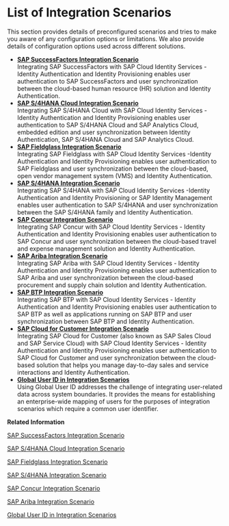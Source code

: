 <!-- loiof4d660fec3f74eb09e9951aac81f3a48 -->

# List of Integration Scenarios

This section provides details of preconfigured scenarios and tries to make you aware of any configuration options or limitations. We also provide details of configuration options used across different solutions.

-   **[SAP SuccessFactors Integration Scenario](sap-successfactors-integration-scenario-8ce83db.md "Integrating SAP SuccessFactors with
		SAP Cloud Identity Services -Identity
                                Authentication and Identity Provisioning enables user
		authentication to SAP SuccessFactors and
		user synchronization between the cloud-based human resource (HR) solution and Identity
                                Authentication. ")**  
Integrating SAP SuccessFactors with SAP Cloud Identity Services -Identity Authentication and Identity Provisioning enables user authentication to SAP SuccessFactors and user synchronization between the cloud-based human resource \(HR\) solution and Identity Authentication.
-   **[SAP S/4HANA Cloud Integration Scenario](sap-s-4hana-cloud-integration-scenario-93102ca.md "Integrating SAP S/4HANA Cloud with SAP Cloud Identity Services -
			Identity
                                Authentication and Identity Provisioning enables user
		authentication to SAP S/4HANA Cloud and SAP Analytics Cloud,
		embedded edition and user synchronization between Identity
                                Authentication, SAP S/4HANA
			Cloud and SAP Analytics Cloud. ")**  
Integrating SAP S/4HANA Cloud with SAP Cloud Identity Services - Identity Authentication and Identity Provisioning enables user authentication to SAP S/4HANA Cloud and SAP Analytics Cloud, embedded edition and user synchronization between Identity Authentication, SAP S/4HANA Cloud and SAP Analytics Cloud.
-   **[SAP Fieldglass Integration Scenario](sap-fieldglass-integration-scenario-c0b3041.md "Integrating SAP Fieldglass with SAP Cloud Identity Services -Identity
                                Authentication and Identity Provisioning enables user
		authentication to SAP Fieldglass and user synchronization between the
		cloud-based, open vendor management system (VMS) and Identity
                                Authentication.")**  
Integrating SAP Fieldglass with SAP Cloud Identity Services -Identity Authentication and Identity Provisioning enables user authentication to SAP Fieldglass and user synchronization between the cloud-based, open vendor management system \(VMS\) and Identity Authentication.
-   **[SAP S/4HANA Integration Scenario](sap-s-4hana-integration-scenario-dc7ba63.md "Integrating SAP S/4HANA with SAP Cloud Identity Services -Identity
                                Authentication and Identity Provisioning or SAP Identity
		Management enables user authentication to SAP S/4HANA and user
		synchronization between the SAP S/4HANA family and Identity
                                Authentication.")**  
Integrating SAP S/4HANA with SAP Cloud Identity Services -Identity Authentication and Identity Provisioning or SAP Identity Management enables user authentication to SAP S/4HANA and user synchronization between the SAP S/4HANA family and Identity Authentication.
-   **[SAP Concur Integration Scenario](sap-concur-integration-scenario-ef38d9e.md "Integrating SAP Concur with SAP Cloud Identity Services - Identity
                                    Authentication and Identity Provisioning enables user
		authentication to SAP Concur and user synchronization between the cloud-based
		travel and expense management solution and Identity
                                Authentication.")**  
Integrating SAP Concur with SAP Cloud Identity Services - Identity Authentication and Identity Provisioning enables user authentication to SAP Concur and user synchronization between the cloud-based travel and expense management solution and Identity Authentication.
-   **[SAP Ariba Integration Scenario](sap-ariba-integration-scenario-9114a35.md "Integrating SAP Ariba with SAP Cloud Identity Services - Identity
                                Authentication and Identity Provisioning enables user
		authentication to SAP Ariba and user synchronization between the cloud-based
		procurement and supply chain solution and Identity
                                Authentication.")**  
Integrating SAP Ariba with SAP Cloud Identity Services - Identity Authentication and Identity Provisioning enables user authentication to SAP Ariba and user synchronization between the cloud-based procurement and supply chain solution and Identity Authentication.
-   **[SAP BTP Integration Scenario](sap-btp-integration-scenario-0c3b5dc.md "Integrating SAP BTP with SAP Cloud Identity Services - Identity
                                Authentication and Identity Provisioning enables user authentication to SAP BTP as well as applications running on SAP BTP and user synchronization between SAP BTP and Identity
                                Authentication.")**  
Integrating SAP BTP with SAP Cloud Identity Services - Identity Authentication and Identity Provisioning enables user authentication to SAP BTP as well as applications running on SAP BTP and user synchronization between SAP BTP and Identity Authentication.
-   **[SAP Cloud for Customer Integration Scenario](sap-cloud-for-customer-integration-scenario-f496a61.md "Integrating SAP Cloud for Customer (also known as SAP Sales Cloud and SAP
		Service Cloud) with SAP Cloud Identity Services - Identity
                                Authentication and Identity Provisioning enables user
		authentication to SAP Cloud for Customer and user synchronization between the
		cloud-based solution that helps you manage day-to-day sales and service interactions and
			Identity
                                Authentication.")**  
Integrating SAP Cloud for Customer \(also known as SAP Sales Cloud and SAP Service Cloud\) with SAP Cloud Identity Services - Identity Authentication and Identity Provisioning enables user authentication to SAP Cloud for Customer and user synchronization between the cloud-based solution that helps you manage day-to-day sales and service interactions and Identity Authentication.
-   **[Global User ID in Integration Scenarios](global-user-id-in-integration-scenarios-a04611d.md "Using Global User ID addresses the challenge of integrating user-related data across
		system boundaries. It provides the means for establishing an enterprise-wide mapping of
		users for the purposes of integration scenarios which require a common user
		identifier.")**  
Using Global User ID addresses the challenge of integrating user-related data across system boundaries. It provides the means for establishing an enterprise-wide mapping of users for the purposes of integration scenarios which require a common user identifier.

**Related Information**  


[SAP SuccessFactors Integration Scenario](sap-successfactors-integration-scenario-8ce83db.md "Integrating SAP SuccessFactors with SAP Cloud Identity Services -Identity Authentication and Identity Provisioning enables user authentication to SAP SuccessFactors and user synchronization between the cloud-based human resource (HR) solution and Identity Authentication.")

[SAP S/4HANA Cloud Integration Scenario](sap-s-4hana-cloud-integration-scenario-93102ca.md "Integrating SAP S/4HANA Cloud with SAP Cloud Identity Services - Identity Authentication and Identity Provisioning enables user authentication to SAP S/4HANA Cloud and SAP Analytics Cloud, embedded edition and user synchronization between Identity Authentication, SAP S/4HANA Cloud and SAP Analytics Cloud.")

[SAP Fieldglass Integration Scenario](sap-fieldglass-integration-scenario-c0b3041.md "Integrating SAP Fieldglass with SAP Cloud Identity Services -Identity Authentication and Identity Provisioning enables user authentication to SAP Fieldglass and user synchronization between the cloud-based, open vendor management system (VMS) and Identity Authentication.")

[SAP S/4HANA Integration Scenario](sap-s-4hana-integration-scenario-dc7ba63.md "Integrating SAP S/4HANA with SAP Cloud Identity Services -Identity Authentication and Identity Provisioning or SAP Identity Management enables user authentication to SAP S/4HANA and user synchronization between the SAP S/4HANA family and Identity Authentication.")

[SAP Concur Integration Scenario](sap-concur-integration-scenario-ef38d9e.md "Integrating SAP Concur with SAP Cloud Identity Services - Identity Authentication and Identity Provisioning enables user authentication to SAP Concur and user synchronization between the cloud-based travel and expense management solution and Identity Authentication.")

[SAP Ariba Integration Scenario](sap-ariba-integration-scenario-9114a35.md "Integrating SAP Ariba with SAP Cloud Identity Services - Identity Authentication and Identity Provisioning enables user authentication to SAP Ariba and user synchronization between the cloud-based procurement and supply chain solution and Identity Authentication.")

[Global User ID in Integration Scenarios](global-user-id-in-integration-scenarios-a04611d.md "Using Global User ID addresses the challenge of integrating user-related data across system boundaries. It provides the means for establishing an enterprise-wide mapping of users for the purposes of integration scenarios which require a common user identifier.")

